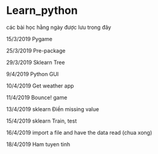 # Learn_python
các bài học hằng ngày được lưu trong đây

15/3/2019 Pygame

25/3/2019 Pre-package

29/3/2019 Sklearn Tree

9/4/2019 Python GUI

10/4/2019 Get weather app

11/4/2019 Bounce! game 

13/4/2019 sklearn Điền missing value

15/4/2019 sklearn Train, test 

16/4/2019 import a file and have the data read (chua xong)

18/4/2019 Ham tuyen tinh
